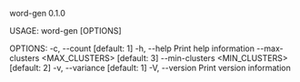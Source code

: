 word-gen 0.1.0

USAGE:
    word-gen [OPTIONS]

OPTIONS:
    -c, --count <COUNT>                  [default: 1]
    -h, --help                           Print help information
        --max-clusters <MAX_CLUSTERS>    [default: 3]
        --min-clusters <MIN_CLUSTERS>    [default: 2]
    -v, --variance <VARIANCE>            [default: 1]
    -V, --version                        Print version information
